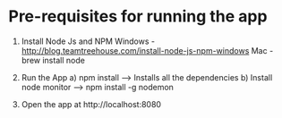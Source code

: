 # Pre-requisites for running the app

1. Install Node Js and NPM 
  Windows - http://blog.teamtreehouse.com/install-node-js-npm-windows
  Mac - brew install node
  
2. Run the App
  a) npm install --> Installs all the dependencies
  b) Install node monitor --> npm install -g nodemon
  3) Open the app at http://localhost:8080
  
  
